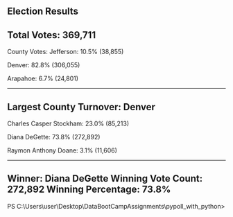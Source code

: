 Election Results
-------------------------
Total Votes: 369,711
-------------------------

County Votes:
Jefferson: 10.5% (38,855)

Denver: 82.8% (306,055)

Arapahoe: 6.7% (24,801)

-------------------------
Largest County Turnover: Denver
-------------------------

Charles Casper Stockham: 23.0% (85,213)

Diana DeGette: 73.8% (272,892)

Raymon Anthony Doane: 3.1% (11,606)

-------------------------
Winner: Diana DeGette
Winning Vote Count: 272,892
Winning Percentage: 73.8%
-------------------------

PS C:\Users\user\Desktop\DataBootCampAssignments\pypoll_with_python>   




